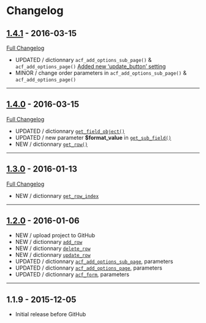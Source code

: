 # Changelog

## [1.4.1](https://github.com/rvola/Advanced-Custom-Fields/tree/1.4.1) - 2016-03-15
[Full Changelog](https://github.com/rvola/Advanced-Custom-Fields/compare/1.4.0...1.4.1)

* UPDATED / dictionnary `acf_add_options_sub_page()` & `acf_add_options_page()` [Added new ‘update_button’ setting](https://www.advancedcustomfields.com/blog/acf-pro-5-3-7-update/)
* MINOR / change order parameters in `acf_add_options_sub_page()` & `acf_add_options_page()`
---

## [1.4.0](https://github.com/rvola/Advanced-Custom-Fields/tree/1.4.0) - 2016-03-15
[Full Changelog](https://github.com/rvola/Advanced-Custom-Fields/compare/1.3.0...1.4.0)

* UPDATED / dictionnary [`get_field_object()`](http://www.advancedcustomfields.com/resources/get_field_object/)
* UPDATED / new parameter **$format_value** in [`get_sub_field()`](http://www.advancedcustomfields.com/resources/get_sub_field/)
* NEW / dictionnary [`get_row()`](http://www.advancedcustomfields.com/resources/get_row/)

---

## [1.3.0](https://github.com/rvola/Advanced-Custom-Fields/tree/1.3.0) - 2016-01-13
[Full Changelog](https://github.com/rvola/Advanced-Custom-Fields/compare/1.2.0...1.3.0)

* NEW / dictionnary [`get_row_index`](http://www.advancedcustomfields.com/resources/get_row_index/)

---

## [1.2.0](https://github.com/rvola/Advanced-Custom-Fields/tree/1.2.0) - 2016-01-06

* NEW / upload project to GitHub
* NEW / dictionnary [`add_row`](http://www.advancedcustomfields.com/resources/add_row/)
* NEW / dictionnary [`delete_row`](http://www.advancedcustomfields.com/resources/delete_row/)
* NEW / dictionnary [`update_row`](http://www.advancedcustomfields.com/resources/update_row/)
* UPDATED / dictionnary [`acf_add_options_sub_page`](http://www.advancedcustomfields.com/resources/acf_add_options_sub_page/), parameters
* UPDATED / dictionnary [`acf_add_options_page`](http://www.advancedcustomfields.com/resources/acf_add_options_page/), parameters
* UPDATED / dictionnary [`acf_form`](http://www.advancedcustomfields.com/resources/acf_form/), parameters

---

## 1.1.9 - 2015-12-05

* Initial release before GitHub
